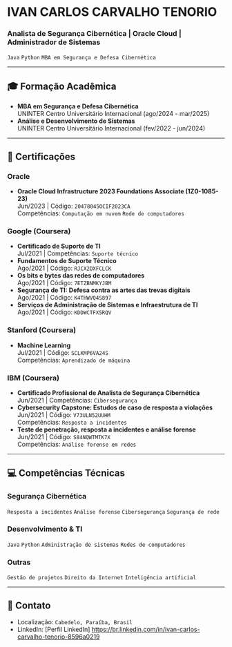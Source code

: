 # IVAN CARLOS CARVALHO TENORIO

### **Analista de Segurança Cibernética | Oracle Cloud | Administrador de Sistemas**  
`Java` `Python` `MBA em Segurança e Defesa Cibernética`  

---

## 🎓 **Formação Acadêmica**  
- **MBA em Segurança e Defesa Cibernética**  
  UNINTER Centro Universitário Internacional (ago/2024 - mar/2025)  
- **Análise e Desenvolvimento de Sistemas**  
  UNINTER Centro Universitário Internacional (fev/2022 - jun/2024)  

---

## 📜 **Certificações**  
### **Oracle**  
- **Oracle Cloud Infrastructure 2023 Foundations Associate (1Z0-1085-23)**  
  Jun/2023 | Código: `20478045OCIF2023CA`  
  Competências: `Computação em nuvem` `Rede de computadores`  

### **Google (Coursera)**  
- **Certificado de Suporte de TI**  
  Jul/2021 | Competências: `Suporte técnico`  
- **Fundamentos de Suporte Técnico**  
  Ago/2021 | Código: `RJCX2DXFCLCK`  
- **Os bits e bytes das redes de computadores**  
  Ago/2021 | Código: `7ETZBNMKYJBM`  
- **Segurança de TI: Defesa contra as artes das trevas digitais**  
  Ago/2021 | Código: `K4THWVQ4S897`  
- **Serviços de Administração de Sistemas e Infraestrutura de TI**  
  Ago/2021 | Código: `KDDWCTFX5RQV`  

### **Stanford (Coursera)**  
- **Machine Learning**  
  Jul/2021 | Código: `SCLKMP6VA24S`  
  Competências: `Aprendizado de máquina`  

### **IBM (Coursera)**  
- **Certificado Profissional de Analista de Segurança Cibernética**  
  Jun/2021 | Competências: `Cibersegurança`  
- **Cybersecurity Capstone: Estudos de caso de resposta a violações**  
  Jun/2021 | Código: `V73ULN52UUHM`  
  Competências: `Resposta a incidentes`  
- **Teste de penetração, resposta a incidentes e análise forense**  
  Jun/2021 | Código: `S84NQWTMTK7X`  
  Competências: `Análise forense em redes`  

---

## 💻 **Competências Técnicas**  
### **Segurança Cibernética**  
`Resposta a incidentes` `Análise forense` `Cibersegurança` `Segurança de rede`  

### **Desenvolvimento & TI**  
`Java` `Python` `Administração de sistemas` `Redes de computadores`  

### **Outras**  
`Gestão de projetos` `Direito da Internet` `Inteligência artificial`  

---

## 🔗 **Contato**  
- Localização: `Cabedelo, Paraíba, Brasil`  
- LinkedIn: [Perfil LinkedIn] https://br.linkedin.com/in/ivan-carlos-carvalho-tenorio-8596a0219 
